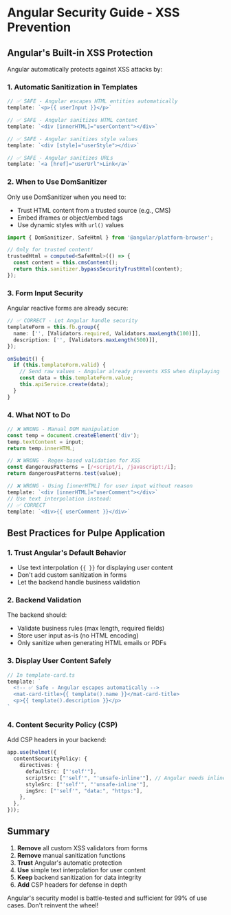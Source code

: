 # Angular Security Guide - XSS Prevention

## Angular's Built-in XSS Protection

Angular automatically protects against XSS attacks by:

### 1. **Automatic Sanitization in Templates**

```typescript
// ✅ SAFE - Angular escapes HTML entities automatically
template: `<p>{{ userInput }}</p>`

// ✅ SAFE - Angular sanitizes HTML content
template: `<div [innerHTML]="userContent"></div>`

// ✅ SAFE - Angular sanitizes style values
template: `<div [style]="userStyle"></div>`

// ✅ SAFE - Angular sanitizes URLs
template: `<a [href]="userUrl">Link</a>`
```

### 2. **When to Use DomSanitizer**

Only use DomSanitizer when you need to:
- Trust HTML content from a trusted source (e.g., CMS)
- Embed iframes or object/embed tags
- Use dynamic styles with `url()` values

```typescript
import { DomSanitizer, SafeHtml } from '@angular/platform-browser';

// Only for trusted content!
trustedHtml = computed<SafeHtml>(() => {
  const content = this.cmsContent();
  return this.sanitizer.bypassSecurityTrustHtml(content);
});
```

### 3. **Form Input Security**

Angular reactive forms are already secure:

```typescript
// ✅ CORRECT - Let Angular handle security
templateForm = this.fb.group({
  name: ['', [Validators.required, Validators.maxLength(100)]],
  description: ['', [Validators.maxLength(500)]],
});

onSubmit() {
  if (this.templateForm.valid) {
    // Send raw values - Angular already prevents XSS when displaying
    const data = this.templateForm.value;
    this.apiService.create(data);
  }
}
```

### 4. **What NOT to Do**

```typescript
// ❌ WRONG - Manual DOM manipulation
const temp = document.createElement('div');
temp.textContent = input;
return temp.innerHTML;

// ❌ WRONG - Regex-based validation for XSS
const dangerousPatterns = [/<script/i, /javascript:/i];
return dangerousPatterns.test(value);

// ❌ WRONG - Using [innerHTML] for user input without reason
template: `<div [innerHTML]="userComment"></div>`
// Use text interpolation instead:
// ✅ CORRECT
template: `<div>{{ userComment }}</div>`
```

## Best Practices for Pulpe Application

### 1. **Trust Angular's Default Behavior**
- Use text interpolation `{{ }}` for displaying user content
- Don't add custom sanitization in forms
- Let the backend handle business validation

### 2. **Backend Validation**
The backend should:
- Validate business rules (max length, required fields)
- Store user input as-is (no HTML encoding)
- Only sanitize when generating HTML emails or PDFs

### 3. **Display User Content Safely**
```typescript
// In template-card.ts
template: `
  <!-- ✅ Safe - Angular escapes automatically -->
  <mat-card-title>{{ template().name }}</mat-card-title>
  <p>{{ template().description }}</p>
`
```

### 4. **Content Security Policy (CSP)**
Add CSP headers in your backend:
```typescript
app.use(helmet({
  contentSecurityPolicy: {
    directives: {
      defaultSrc: ["'self'"],
      scriptSrc: ["'self'", "'unsafe-inline'"], // Angular needs inline styles
      styleSrc: ["'self'", "'unsafe-inline'"],
      imgSrc: ["'self'", "data:", "https:"],
    },
  },
}));
```

## Summary

1. **Remove** all custom XSS validators from forms
2. **Remove** manual sanitization functions
3. **Trust** Angular's automatic protection
4. **Use** simple text interpolation for user content
5. **Keep** backend sanitization for data integrity
6. **Add** CSP headers for defense in depth

Angular's security model is battle-tested and sufficient for 99% of use cases. Don't reinvent the wheel!